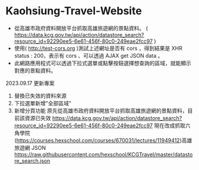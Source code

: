Kaohsiung-Travel-Website
====
* 從高雄市政府資料開放平台抓取高雄旅遊網的景點資料。
( https://data.kcg.gov.tw/api/action/datastore_search?resource_id=92290ee5-6e61-456f-80c0-249eae2fcc97 )
* 使用( http://test-cors.org )測試上述網址是否有 cors ，得到結果是 XHR status : 200，表示有 cors 、可以透過 AJAX get JSON data 。
* 此網路應用程式可以透過下拉式選單或點擊按鈕選擇想查詢的區域，就能顯示對應的景點資料。



2023.09.17 更新專案
1. 替換已失效的資料來源
2. 下拉選單新增"全部區域"
3. 新增分頁功能
原先從高雄市政府資料開放平台抓取高雄旅遊網的景點資料，目前該資源已失效
https://data.kcg.gov.tw/api/action/datastore_search?resource_id=92290ee5-6e61-456f-80c0-249eae2fcc97
現在改成抓取六角學院(https://courses.hexschool.com/courses/670031/lectures/11949412)高雄旅遊網 JSON
https://raw.githubusercontent.com/hexschool/KCGTravel/master/datastore_search.json
